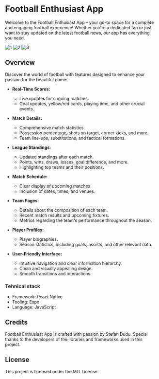 # Football Enthusiast App

Welcome to the Football Enthusiast App – your go-to space for a complete and engaging football experience! Whether you're a dedicated fan or just want to stay updated on the latest football news, our app has everything you need.

![1](https://github.com/stefan01-dev/football-statistics/assets/57660984/b10de8f8-1b32-4cff-9072-a2ef24393b7f)
![2](https://github.com/stefan01-dev/football-statistics/assets/57660984/f13e5d46-e7cd-45f3-a9b1-97d6ca1f93ee)
![3](https://github.com/stefan01-dev/football-statistics/assets/57660984/e7142d20-e86a-4427-88ab-1768ed65f3d4)
## Overview

Discover the world of football with features designed to enhance your passion for the beautiful game:

- **Real-Time Scores:**
  - Live updates for ongoing matches.
  - Goal updates, yellow/red cards, playing time, and other crucial events.

- **Match Details:**
  - Comprehensive match statistics.
  - Possession percentage, shots on target, corner kicks, and more.
  - Team line-ups, substitutions, and tactical formations.

- **League Standings:**
  - Updated standings after each match.
  - Points, wins, draws, losses, goal difference, and more.
  - Highlighting top teams and their positions.

- **Match Schedule:**
  - Clear display of upcoming matches.
  - Inclusion of dates, times, and venues.

- **Team Pages:**
  - Details about the composition of each team.
  - Recent match results and upcoming fixtures.
  - Metrics regarding the team's performance throughout the season.

- **Player Profiles:**
  - Player biographies.
  - Season statistics, including goals, assists, and other relevant data.

- **User-Friendly Interface:**
  - Intuitive navigation and clear information hierarchy.
  - Clean and visually appealing design.
  - Smooth transitions and interactions.

### Tehnical stack
- Framework: React Native
- Tooling: Expo
- Language: JavaScript

## Credits

Football Enthusiast App is crafted with passion by Stefan Dudu. Special thanks to the developers of the libraries and frameworks used in this project.

## License

This project is licensed under the MIT License.
